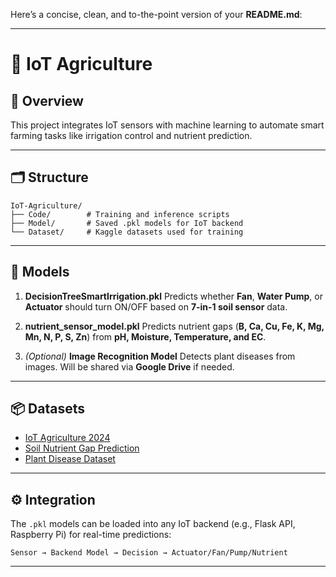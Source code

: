 Here’s a concise, clean, and to-the-point version of your **README.md**:

---

# 🌾 IoT Agriculture

## 📘 Overview

This project integrates IoT sensors with machine learning to automate smart farming tasks like irrigation control and nutrient prediction.

---

## 🗂 Structure

```
IoT-Agriculture/
├── Code/        # Training and inference scripts
├── Model/       # Saved .pkl models for IoT backend
└── Dataset/     # Kaggle datasets used for training
```

---

## 🤖 Models

1. **DecisionTreeSmartIrrigation.pkl**
   Predicts whether **Fan**, **Water Pump**, or **Actuator** should turn ON/OFF based on **7-in-1 soil sensor** data.

2. **nutrient_sensor_model.pkl**
   Predicts nutrient gaps (**B, Ca, Cu, Fe, K, Mg, Mn, N, P, S, Zn**) from **pH, Moisture, Temperature, and EC**.

3. *(Optional)* **Image Recognition Model**
   Detects plant diseases from images. Will be shared via **Google Drive** if needed.

---

## 📦 Datasets

* [IoT Agriculture 2024](https://www.kaggle.com/datasets/wisam1985/iot-agriculture-2024)
* [Soil Nutrient Gap Prediction](https://www.kaggle.com/competitions/soil-nutrient-gap-prediction-for-sustainable-maize)
* [Plant Disease Dataset](https://www.kaggle.com/datasets/emmarex/plantdisease/data)

---

## ⚙️ Integration

The `.pkl` models can be loaded into any IoT backend (e.g., Flask API, Raspberry Pi) for real-time predictions:

```
Sensor → Backend Model → Decision → Actuator/Fan/Pump/Nutrient
```

---
